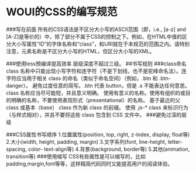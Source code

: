 # WOUI的CSS的编写规范

###写在前面
所有的CSS语法是不区分大小写的ASCII范围（即，i.e., [a-z] and [A-Z]是等价的）中，除了部分不属于CSS的控制之下。例如，在HTML中值的区分大小写属性“ID”的字体名称和“class”，和URI就在于本规范的范围之内。请特别注意，元素名称是不区分大小写的HTML，但区分大小写的XML。

###使用less预编译提高效率
层级深度不超过三级。
##书写规则
###class命名
class 名称中只能出现小写字符和连字符（不是下划线，也不是驼峰命名法）。连字符应当用于相关 class 的命名（类似于命名空间）（例如，.btn 和 .btn-danger）。
避免过度任意的简写。.btn 代表 button，但是 .s 不能表达任何意思。
class 名称应当尽可能短，并且意义明确。
使用有意义的名称。使用有组织的或目的明确的名称，不要使用表现形式（presentational）的名称。
基于最近的父 class 或基本（base） class 作为新 class 的前缀。
使用 .js-* class 来标识行为（与样式相对），并且不要将这些 class 包含到 CSS 文件中。
###避免过深的层级

###CSS属性书写顺序
1.位置属性(position, top, right, z-index, display, float等)
2.大小(width, height, padding, margin)
3.文字系列(font, line-height, letter-spacing, color- text-align等)
4.背景(background, border等)
5.其他(animation, transition等)
###使用缩写
CSS有些属性是可以缩写的，比如padding,margin,font等等，这样精简代码同时又能提高用户的阅读体验。

